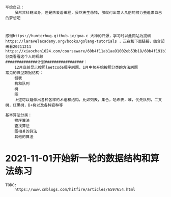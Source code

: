     写给自己：
        虽然非科班出身，但是热爱着编程，虽然天生愚钝，那就付出常人几倍的努力去追求自己的梦想吧
        
#
    感谢https://hunterhug.github.io/goa.c 大神的开源，学习时以此网站为提纲
    https://laravelacademy.org/books/golang-tutorials ，正在和下面链接，结合起来看20211211
    https://xiaochen1024.com/courseware/60b4f11ab1aa91002eb53b18/60b4f191b1aa91002eb53b1a  分类看看这个人的视频
    ##############计划#################：
        12月底前显示按照leetcode顺序刷题，1月中旬开始按照分类的方法刷题
    常见的典型数据结构：
        链表
        栈和队列
        树
        图
        上述可以延伸出各种各样的术语和结构，比如列表，集合，哈希表，堆，优先队列，二叉树，红黑树，B+树以及各种变种等
        
    基本算法分类：
        排序算法
        查找算法
        图相关的算法
        其他的算法
        
# 2021-11-01开始新一轮的数据结构和算法练习
    TODO:
        https://www.cnblogs.com/hitfire/articles/6597654.html